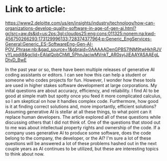 # Link to article:
https://www2.deloitte.com/us/en/insights/industry/technology/how-can-organizations-develop-quality-software-in-age-of-gen-ai.html?gclsrc=aw.ds&id=us:2ps:3gl:cloudps25:eng:cons:011325:nonem:na:kwd-456750266293:173129996133:728374377964:p:Generic_EngServices-General:Generic_ES-SoftwareEng-Gen-AI-POV_Phrase:nb:&gad_source=1&gbraid=0AAAAADenGPBS7INM9twHkhRJVyYLxpdj8&gclid=EAIaIQobChMI_5PhnJaciwMVnkT_AR0syjJiEAAYASAAEgLDtvD_BwE

In the past year or so, there have been multiple releases of generative AI coding assistants or editors. I can see how this can help a student or someone who codes projects for fun. However, I wonder how these tools are used in higher stakes software development at large corporations. My inital questions are about accuracy, efficiency, and reliability. I find AI to be good at simple math but spotty once you feed it more complicated calculus, so I am skeptical on how it handles complex code. Furthermore, how good is it at finding correct solutions and, more importantly, efficient solutions? Assuming generative AI is stellar at all these things, to what point can it replace human developers. The article explored all of these questions while discussing others that I did not think of. One of the questions that stood out to me was about intellectual property rights and ownership of the code. If a company uses generative AI to produce some software, does the code belong to the company, the developer, or the AI? I'm sure a lot of these questions will be answered a lot of these problems hashed out in the next couple years as AI continues to be utilized, but these are interesting topics to think about now.
